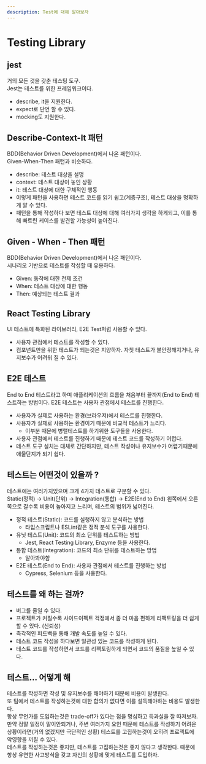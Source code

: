 ```yaml
---
description: Test에 대해 알아보자
---
```

# Testing Library

## jest

거의 모든 것을 갖춘 테스팅 도구.  
Jest는 테스트를 위한 프레임워크이다.

- describe, it을 지원한다.
- expect로 단언 할 수 있다.
- mocking도 지원한다.

## Describe-Context-It 패턴

BDD(Behavior Driven Development)에서 나온 패턴이다.  
Given-When-Then 패턴과 비슷하다.

- describe: 테스트 대상을 설명
- context: 테스트 대상이 놓인 상황
- it: 테스트 대상에 대한 구체적인 행동
- 이렇게 패턴을 사용하면 테스트 코드를 읽기 쉽고(계층구조), 테스트 대상을 명확하게 알 수 있다.
- 패턴을 통해 작성하다 보면 테스트 대상에 대해 여러가지 생각을 하게되고, 이를 통해 빠트린 케이스를 발견할 가능성이 높아진다.

## Given - When - Then 패턴

BDD(Behavior Driven Development)에서 나온 패턴이다.  
시나리오 기반으로 테스트를 작성할 때 유용하다.

- Given: 동작에 대한 전제 조건
- When: 테스트 대상에 대한 행동
- Then: 예상되는 테스트 결과

## React Testing Library

UI 테스트에 특화된 라이브러리, E2E Test처럼 사용할 수 있다.

- 사용자 관점에서 테스트를 작성할 수 있다.
- 컴포넌트만을 위한 테스트가 되는것은 지양하자. 자칫 테스트가 불안정해지거나, 유지보수가 어려워 질 수 있다.

## E2E 테스트

End to End 테스트라고 하며 애플리케이션의 흐름을 처음부터 끝까지(End to End) 테스트하는 방법이다.
E2E 테스트는 사용자 관점에서 테스트를 진행한다.

- 사용자가 실제로 사용하는 환경(브라우저)에서 테스트를 진행한다.
- 사용자가 실제로 사용하는 환경이기 때문에 비교적 테스트가 느리다.
  - 이부분 때문에 병렬테스트를 하기위한 도구들을 사용한다.
- 사용자 관점에서 테스트를 진행하기 때문에 테스트 코드를 작성하기 어렵다.
- 테스트 도구 설치는 대체로 간단하지만, 테스트 작성이나 유지보수가 어렵기때문에 애물단지가 되기 쉽다.

## 테스트는 어떤것이 있을까 ?

테스트에는 여러가지있으며 크게 4가지 테스트로 구분할 수 있다.  
Static(정적) -> Unit(단위) -> Integration(통합) -> E2E(End to End) 왼쪽에서 오른쪽으로 갈수록 비용이 높아지고 느리며, 테스트의 범위가 넓어진다.

- 정적 테스트(Static): 코드를 실행하지 않고 분석하는 방법
  - 타입스크립트나 ESLint같은 정적 분석 도구를 사용한다.
- 유닛 테스트(Unit): 코드의 최소 단위를 테스트하는 방법
  - Jest, React Testing Library, Enzyme 등을 사용한다.
- 통합 테스트(Integration): 코드의 최소 단위를 테스트하는 방법
  - 알아봐야함
- E2E 테스트(End to End): 사용자 관점에서 테스트를 진행하는 방법
  - Cypress, Selenium 등을 사용한다.

## 테스트를 왜 하는 걸까?

- 버그를 줄일 수 있다.
- 프로젝트가 커질수록 사이드이펙트 걱정에서 좀 더 마음 편하게 리팩토링을 더 쉽게 할 수 있다. (신뢰성)
- 즉각적인 피드백을 통해 개발 속도를 높일 수 있다.
- 테스트 코드 작성을 하다보면 일관성 있는 코드를 작성하게 된다.
- 테스트 코드를 작성하면서 코드를 리팩토링하게 되면서 코드의 품질을 높일 수 있다.

## 테스트... 어떻게 해

테스트를 작성하면 작성 및 유지보수를 해야하기 때문에 비용이 발생한다.  
또 팀에서 테스트를 작성하는것에 대한 합의가 없다면 이를 설득해야하는 비용도 발생한다.  
항상 무언가를 도입하는것은 trade-off가 있다는 점을 명심하고 득과실을 잘 따져보자.  
만약 정말 일정이 말이안되거나, 주변 여러가지 요인 때문에 테스트를 작성하기 어려운 상황이라면(거의 없겠지만 극단적인 상황) 테스트를 고집하는것이 오히려 프로젝트에 악영향을 끼칠 수 있다.  
테스트를 작성하는것은 좋지만, 테스트를 고집하는것은 좋지 않다고 생각한다. 때문에 항상 유연한 사고방식을 갖고 자신의 상황에 맞게 테스트를 도입하자.
